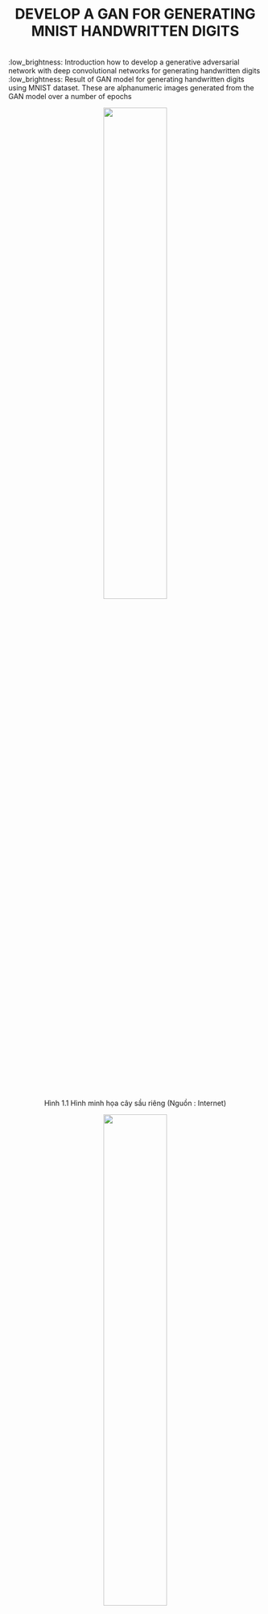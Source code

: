 
<!-- Title -->
<h1 align="center"><b> DEVELOP A GAN FOR GENERATING MNIST HANDWRITTEN DIGITS</b></h1>
<br>
:low_brightness: Introduction how to develop a generative adversarial network with deep convolutional networks for generating handwritten digits
<br>
:low_brightness: Result of GAN model for generating handwritten digits using MNIST dataset. These are alphanumeric images generated from the GAN model over a number of epochs

<p align="center">
<img src="https://user-images.githubusercontent.com/79462324/184543930-f75ce0e7-79e6-425d-9044-4b6f09658ed4.png" style="display: block;margin-left: auto;margin-right: auto;width: 50%; height:50%;"/>
<br>
<a style="text-align: center">Hình 1.1 Hình minh họa cây sầu riêng (Nguồn : Internet) </a>
</p>

<p align="center">
<img src="https://user-images.githubusercontent.com/79462324/174416173-1fecf800-518c-4ad2-925f-1eeeb46df569.jpg" style="display: block;margin-left: auto;margin-right: auto;width: 50%; height:50%;"/>
<br>
<a style="text-align: center">Hình 1.1 Hình minh họa cây sầu riêng (Nguồn : Internet) </a>
</p>

<p align="center">
<img src="https://user-images.githubusercontent.com/79462324/174416173-1fecf800-518c-4ad2-925f-1eeeb46df569.jpg" style="display: block;margin-left: auto;margin-right: auto;width: 50%; height:50%;"/>
<br>
<a style="text-align: center">Hình 1.1 Hình minh họa cây sầu riêng (Nguồn : Internet) </a>
</p>
